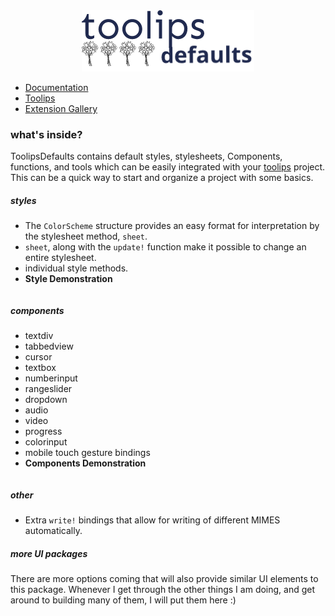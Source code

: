 <div align="center"><img src = "https://github.com/ChifiSource/image_dump/blob/main/toolips/toolipsdefaults.png" href = "https://toolips.app"></img></div>

- [Documentation](doc.toolips.app/extensions/toolips_base64)
- [Toolips](https://github.com/ChifiSource/Toolips.jl)
- [Extension Gallery](https://toolips.app/?page=gallery&selected=defaults)
### what's inside?
ToolipsDefaults contains default styles, stylesheets, Components, functions, and tools which can be easily integrated with your [toolips](https://github.com/ChifiSource/Toolips.jl) project. This can be a quick way to start and organize a project with some basics. 
##### styles
- The `ColorScheme` structure provides an easy format for interpretation by the stylesheet method, `sheet`.
- `sheet`, along with the `update!` function make it possible to change an entire stylesheet.
- individual style methods.
- **Style Demonstration**
```julia
```
##### components
- textdiv
- tabbedview
- cursor
- textbox
- numberinput
- rangeslider
- dropdown
- audio
- video
- progress
- colorinput
- mobile touch gesture bindings
- **Components Demonstration**
```julia
```
##### other
- Extra `write!` bindings that allow for writing of different MIMES automatically.
##### more UI packages
There are more options coming that will also provide similar UI elements to this package. Whenever I get through the other things I am doing, and get around to building many of them, I will put them here :)
